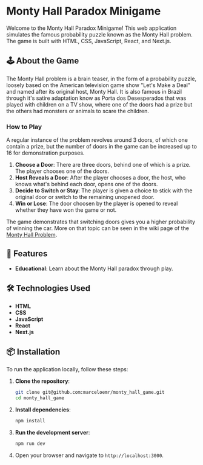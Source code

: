 # Monty Hall Paradox Minigame

Welcome to the Monty Hall Paradox Minigame! This web application simulates the famous probability puzzle known as the Monty Hall problem. The game is built with HTML, CSS, JavaScript, React, and Next.js.

## 🕹️ About the Game

The Monty Hall problem is a brain teaser, in the form of a probability puzzle, loosely based on the American television game show "Let's Make a Deal" and named after its original host, Monty Hall. It is also famous in Brazil through it's satire adaptation know as Porta dos Desesperados that was played with children on a TV show, where one of the doors had a prize but the others had monsters or animals to scare the children.

### How to Play

A regular instance of the problem revolves around 3 doors, of which one contain a prize, but the number of doors in the game can be increased up to 16 for demonstration purposes.

1. **Choose a Door**: There are three doors, behind one of which is a prize. The player chooses one of the doors.
2. **Host Reveals a Door**: After the player chooses a door, the host, who knows what's behind each door, opens one of the doors. 
3. **Decide to Switch or Stay**: The player is given a choice to stick with the original door or switch to the remaining unopened door.
4. **Win or Lose**: The door choosen by the player is opened to reveal whether they have won the game or not.

The game demonstrates that switching doors gives you a higher probability of winning the car. More on that topic can be seen in the wiki page of the [Monty Hall Problem](https://en.wikipedia.org/wiki/Monty_Hall_problem).

## 🚀 Features

<!-- - **Interactive Gameplay**: Choose a door and decide whether to switch or stay. -->
<!-- - **Probability Display**: Shows the probability of winning if you switch versus if you stay. -->
<!-- - **Responsive Design**: Works on both desktop and mobile devices. -->
- **Educational**: Learn about the Monty Hall paradox through play.

## 🛠️ Technologies Used

- **HTML**
- **CSS**
- **JavaScript**
- **React**
- **Next.js**

## 📦 Installation

To run the application locally, follow these steps:

1. **Clone the repository**:
    ```bash
    git clone git@github.com:marceloemr/monty_hall_game.git
    cd monty_hall_game
    ```

2. **Install dependencies**:
    ```bash
    npm install
    ```

3. **Run the development server**:
    ```bash
    npm run dev
    ```

4. Open your browser and navigate to `http://localhost:3000`.
